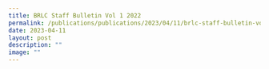 ```yaml
---
title: BRLC Staff Bulletin Vol 1 2022
permalink: /publications/publications/2023/04/11/brlc-staff-bulletin-vol-1-2022/
date: 2023-04-11
layout: post
description: ""
image: ""
---
```

